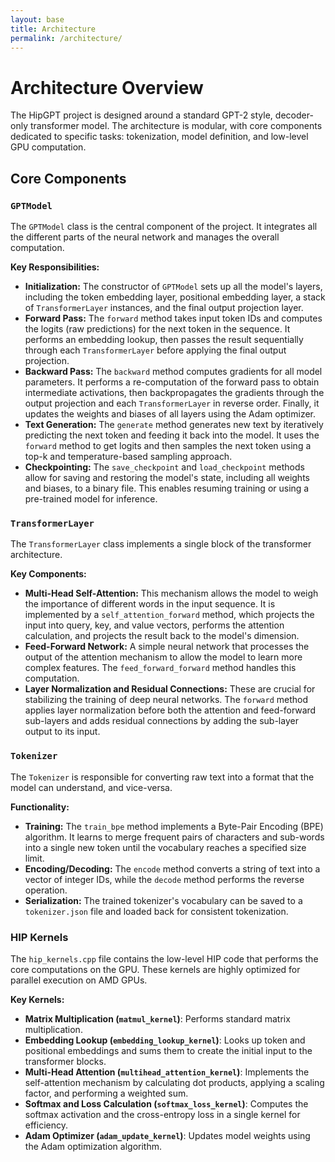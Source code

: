 ```yaml
---
layout: base
title: Architecture
permalink: /architecture/
---
```


# Architecture Overview

The HipGPT project is designed around a standard GPT-2 style, decoder-only transformer model. The architecture is modular, with core components dedicated to specific tasks: tokenization, model definition, and low-level GPU computation.

## Core Components

### `GPTModel`

The `GPTModel` class is the central component of the project. It integrates all the different parts of the neural network and manages the overall computation.

**Key Responsibilities:**

* **Initialization:** The constructor of `GPTModel` sets up all the model's layers, including the token embedding layer, positional embedding layer, a stack of `TransformerLayer` instances, and the final output projection layer.
* **Forward Pass:** The `forward` method takes input token IDs and computes the logits (raw predictions) for the next token in the sequence. It performs an embedding lookup, then passes the result sequentially through each `TransformerLayer` before applying the final output projection.
* **Backward Pass:** The `backward` method computes gradients for all model parameters. It performs a re-computation of the forward pass to obtain intermediate activations, then backpropagates the gradients through the output projection and each `TransformerLayer` in reverse order. Finally, it updates the weights and biases of all layers using the Adam optimizer.
* **Text Generation:** The `generate` method generates new text by iteratively predicting the next token and feeding it back into the model. It uses the `forward` method to get logits and then samples the next token using a top-k and temperature-based sampling approach.
* **Checkpointing:** The `save_checkpoint` and `load_checkpoint` methods allow for saving and restoring the model's state, including all weights and biases, to a binary file. This enables resuming training or using a pre-trained model for inference.

### `TransformerLayer`

The `TransformerLayer` class implements a single block of the transformer architecture.

**Key Components:**

* **Multi-Head Self-Attention:** This mechanism allows the model to weigh the importance of different words in the input sequence. It is implemented by a `self_attention_forward` method, which projects the input into query, key, and value vectors, performs the attention calculation, and projects the result back to the model's dimension.
* **Feed-Forward Network:** A simple neural network that processes the output of the attention mechanism to allow the model to learn more complex features. The `feed_forward_forward` method handles this computation.
* **Layer Normalization and Residual Connections:** These are crucial for stabilizing the training of deep neural networks. The `forward` method applies layer normalization before both the attention and feed-forward sub-layers and adds residual connections by adding the sub-layer output to its input.

### `Tokenizer`

The `Tokenizer` is responsible for converting raw text into a format that the model can understand, and vice-versa.

**Functionality:**

* **Training:** The `train_bpe` method implements a Byte-Pair Encoding (BPE) algorithm. It learns to merge frequent pairs of characters and sub-words into a single new token until the vocabulary reaches a specified size limit.
* **Encoding/Decoding:** The `encode` method converts a string of text into a vector of integer IDs, while the `decode` method performs the reverse operation.
* **Serialization:** The trained tokenizer's vocabulary can be saved to a `tokenizer.json` file and loaded back for consistent tokenization.

### HIP Kernels

The `hip_kernels.cpp` file contains the low-level HIP code that performs the core computations on the GPU. These kernels are highly optimized for parallel execution on AMD GPUs.

**Key Kernels:**

* **Matrix Multiplication (`matmul_kernel`)**: Performs standard matrix multiplication.
* **Embedding Lookup (`embedding_lookup_kernel`)**: Looks up token and positional embeddings and sums them to create the initial input to the transformer blocks.
* **Multi-Head Attention (`multihead_attention_kernel`)**: Implements the self-attention mechanism by calculating dot products, applying a scaling factor, and performing a weighted sum.
* **Softmax and Loss Calculation (`softmax_loss_kernel`)**: Computes the softmax activation and the cross-entropy loss in a single kernel for efficiency.
* **Adam Optimizer (`adam_update_kernel`)**: Updates model weights using the Adam optimization algorithm.
